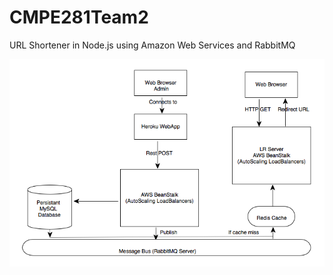 # CMPE281Team2
URL Shortener in Node.js  using Amazon Web Services and RabbitMQ 

![alt text](Project.Architecture.png "")

